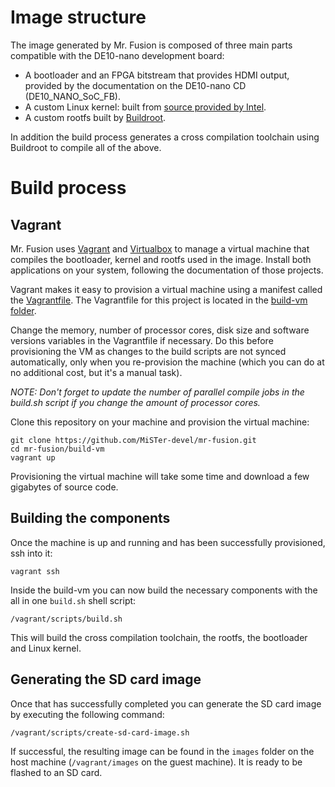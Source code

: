 # Image structure

The image generated by Mr. Fusion is composed of three main parts
compatible with the DE10-nano development board:

- A bootloader and an FPGA bitstream that provides HDMI output, provided by
  the documentation on the DE10-nano CD (DE10_NANO_SoC_FB).
- A custom Linux kernel: built from [source provided by Intel](https://github.com/altera-opensource/linux-socfpga).
- A custom rootfs built by [Buildroot](https://buildroot.org/).

In addition the build process generates a cross compilation toolchain using
Buildroot to compile all of the above.

# Build process

## Vagrant

Mr. Fusion uses [Vagrant](https://www.vagrantup.com/) and
[Virtualbox](https://www.virtualbox.org/) to manage a virtual machine that
compiles the bootloader, kernel and rootfs used in the image.
Install both applications on your system, following the documentation of those
projects.

Vagrant makes it easy to provision a virtual machine using a manifest called
the [Vagrantfile](https://www.vagrantup.com/docs/vagrantfile). The Vagrantfile
for this project is located in the [build-vm folder](https://github.com/MiSTer-devel/mr-fusion/tree/master/build-vm).

Change the memory, number of processor cores, disk size and software versions
variables in the Vagrantfile if necessary. Do this before provisioning the
VM as changes to the build scripts are not synced automatically, only when you
re-provision the machine (which you can do at no additional cost, but it's a
manual task).

_NOTE: Don't forget to update the number of parallel compile jobs in the
build.sh script if you change the amount of processor cores._

Clone this repository on your machine and provision the virtual machine:

```
git clone https://github.com/MiSTer-devel/mr-fusion.git
cd mr-fusion/build-vm
vagrant up
```

Provisioning the virtual machine will take some time and download a few
gigabytes of source code.

## Building the components

Once the machine is up and running and has been successfully provisioned, ssh
into it:

```
vagrant ssh
```

Inside the build-vm you can now build the necessary components with the all
in one `build.sh` shell script:

```
/vagrant/scripts/build.sh
```

This will build the cross compilation toolchain, the rootfs, the bootloader
and Linux kernel.

## Generating the SD card image

Once that has successfully completed you can generate the SD card image by
executing the following command:

```
/vagrant/scripts/create-sd-card-image.sh
```

If successful, the resulting image can be found in the `images` folder
on the host machine (`/vagrant/images` on the guest machine). It is ready to be
flashed to an SD card.
